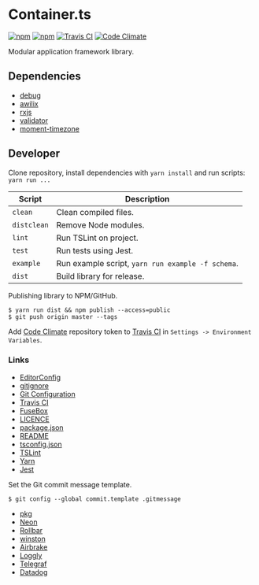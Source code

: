 # Container.ts

[![npm](https://img.shields.io/npm/v/container.ts.svg?style=flat-square)](https://www.npmjs.com/package/container.ts)
[![npm](https://img.shields.io/npm/l/container.ts.svg?style=flat-square)](https://github.com/mojzunet/container.ts/blob/master/LICENCE)
[![Travis CI](https://img.shields.io/travis/mojzunet/container.ts.svg?style=flat-square)](https://travis-ci.org/mojzunet/container.ts)
[![Code Climate](https://img.shields.io/codeclimate/coverage/github/mojzunet/container.ts.svg?style=flat-square)](https://codeclimate.com/github/mojzunet/container.ts)

Modular application framework library.

## Dependencies

-   [debug](https://www.npmjs.com/package/debug)
-   [awilix](https://www.npmjs.com/package/awilix)
-   [rxjs](https://www.npmjs.com/package/rxjs)
-   [validator](https://www.npmjs.com/package/validator)
-   [moment-timezone](https://www.npmjs.com/package/moment-timezone)

## Developer

Clone repository, install dependencies with `yarn install` and run scripts: `yarn run ...`

| Script      | Description                                       |
| ----------- | ------------------------------------------------- |
| `clean`     | Clean compiled files.                             |
| `distclean` | Remove Node modules.                              |
| `lint`      | Run TSLint on project.                            |
| `test`      | Run tests using Jest.                             |
| `example`   | Run example script, `yarn run example -f schema`. |
| `dist`      | Build library for release.                        |

Publishing library to NPM/GitHub.

```Shell
$ yarn run dist && npm publish --access=public
$ git push origin master --tags
```

Add [Code Climate](https://codeclimate.com/) repository token to [Travis CI](https://travis-ci.org/) in `Settings -> Environment Variables`.

### Links

-   [EditorConfig](http://editorconfig.org)
-   [gitignore](https://git-scm.com/docs/gitignore)
-   [Git Configuration](https://git-scm.com/book/en/v2/Customizing-Git-Git-Configuration)
-   [Travis CI](https://travis-ci.org/)
-   [FuseBox](http://fuse-box.org/)
-   [LICENCE](https://help.github.com/articles/licensing-a-repository/)
-   [package.json](https://docs.npmjs.com/files/package.json)
-   [README](https://help.github.com/articles/about-readmes/)
-   [tsconfig.json](https://www.typescriptlang.org/docs/handbook/tsconfig-json.html)
-   [TSLint](https://palantir.github.io/tslint/)
-   [Yarn](https://yarnpkg.com/en/docs/cli/)
-   [Jest](https://facebook.github.io/jest/)

Set the Git commit message template.

```Shell
$ git config --global commit.template .gitmessage
```

-   [pkg](https://github.com/zeit/pkg)
-   [Neon](https://github.com/neon-bindings/neon)
-   [Rollbar](https://rollbar.com/)
-   [winston](https://github.com/winstonjs/winston)
-   [Airbrake](https://airbrake.io/)
-   [Loggly](https://www.loggly.com/)
-   [Telegraf](https://www.influxdata.com/time-series-platform/telegraf/)
-   [Datadog](https://www.datadoghq.com/)
